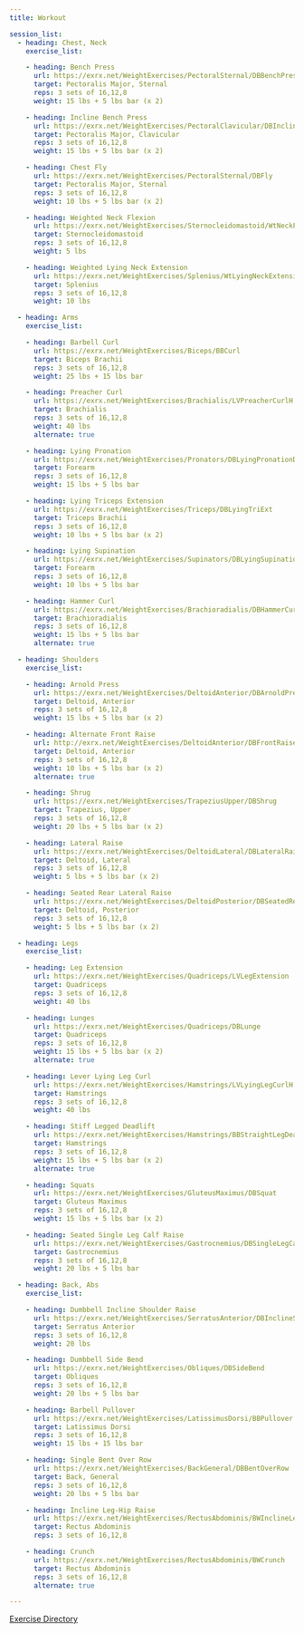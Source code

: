 ```yaml
---
title: Workout

session_list:
  - heading: Chest, Neck
    exercise_list:

    - heading: Bench Press
      url: https://exrx.net/WeightExercises/PectoralSternal/DBBenchPress
      target: Pectoralis Major, Sternal
      reps: 3 sets of 16,12,8
      weight: 15 lbs + 5 lbs bar (x 2)

    - heading: Incline Bench Press
      url: https://exrx.net/WeightExercises/PectoralClavicular/DBInclineBenchPress
      target: Pectoralis Major, Clavicular
      reps: 3 sets of 16,12,8
      weight: 15 lbs + 5 lbs bar (x 2)

    - heading: Chest Fly
      url: https://exrx.net/WeightExercises/PectoralSternal/DBFly
      target: Pectoralis Major, Sternal
      reps: 3 sets of 16,12,8
      weight: 10 lbs + 5 lbs bar (x 2)

    - heading: Weighted Neck Flexion
      url: https://exrx.net/WeightExercises/Sternocleidomastoid/WtNeckFlx
      target: Sternocleidomastoid
      reps: 3 sets of 16,12,8
      weight: 5 lbs

    - heading: Weighted Lying Neck Extension
      url: https://exrx.net/WeightExercises/Splenius/WtLyingNeckExtension
      target: Splenius
      reps: 3 sets of 16,12,8
      weight: 10 lbs

  - heading: Arms
    exercise_list:

    - heading: Barbell Curl
      url: https://exrx.net/WeightExercises/Biceps/BBCurl
      target: Biceps Brachii
      reps: 3 sets of 16,12,8
      weight: 25 lbs + 15 lbs bar

    - heading: Preacher Curl
      url: https://exrx.net/WeightExercises/Brachialis/LVPreacherCurlH
      target: Brachialis
      reps: 3 sets of 16,12,8
      weight: 40 lbs
      alternate: true

    - heading: Lying Pronation
      url: https://exrx.net/WeightExercises/Pronators/DBLyingPronationDown
      target: Forearm
      reps: 3 sets of 16,12,8
      weight: 15 lbs + 5 lbs bar

    - heading: Lying Triceps Extension
      url: https://exrx.net/WeightExercises/Triceps/DBLyingTriExt
      target: Triceps Brachii
      reps: 3 sets of 16,12,8
      weight: 10 lbs + 5 lbs bar (x 2)

    - heading: Lying Supination
      url: https://exrx.net/WeightExercises/Supinators/DBLyingSupinationUp
      target: Forearm
      reps: 3 sets of 16,12,8
      weight: 10 lbs + 5 lbs bar

    - heading: Hammer Curl
      url: https://exrx.net/WeightExercises/Brachioradialis/DBHammerCurl
      target: Brachioradialis
      reps: 3 sets of 16,12,8
      weight: 15 lbs + 5 lbs bar
      alternate: true

  - heading: Shoulders
    exercise_list:

    - heading: Arnold Press
      url: https://exrx.net/WeightExercises/DeltoidAnterior/DBArnoldPress
      target: Deltoid, Anterior
      reps: 3 sets of 16,12,8
      weight: 15 lbs + 5 lbs bar (x 2)

    - heading: Alternate Front Raise
      url: http://exrx.net/WeightExercises/DeltoidAnterior/DBFrontRaise.html
      target: Deltoid, Anterior
      reps: 3 sets of 16,12,8
      weight: 10 lbs + 5 lbs bar (x 2)
      alternate: true

    - heading: Shrug
      url: https://exrx.net/WeightExercises/TrapeziusUpper/DBShrug
      target: Trapezius, Upper
      reps: 3 sets of 16,12,8
      weight: 20 lbs + 5 lbs bar (x 2)

    - heading: Lateral Raise
      url: https://exrx.net/WeightExercises/DeltoidLateral/DBLateralRaise
      target: Deltoid, Lateral
      reps: 3 sets of 16,12,8
      weight: 5 lbs + 5 lbs bar (x 2)

    - heading: Seated Rear Lateral Raise
      url: https://exrx.net/WeightExercises/DeltoidPosterior/DBSeatedRearLateralRaise
      target: Deltoid, Posterior
      reps: 3 sets of 16,12,8
      weight: 5 lbs + 5 lbs bar (x 2)

  - heading: Legs
    exercise_list:

    - heading: Leg Extension
      url: https://exrx.net/WeightExercises/Quadriceps/LVLegExtension
      target: Quadriceps
      reps: 3 sets of 16,12,8
      weight: 40 lbs

    - heading: Lunges
      url: https://exrx.net/WeightExercises/Quadriceps/DBLunge
      target: Quadriceps
      reps: 3 sets of 16,12,8
      weight: 15 lbs + 5 lbs bar (x 2)
      alternate: true

    - heading: Lever Lying Leg Curl
      url: https://exrx.net/WeightExercises/Hamstrings/LVLyingLegCurlH
      target: Hamstrings
      reps: 3 sets of 16,12,8
      weight: 40 lbs

    - heading: Stiff Legged Deadlift
      url: https://exrx.net/WeightExercises/Hamstrings/BBStraightLegDeadlift
      target: Hamstrings
      reps: 3 sets of 16,12,8
      weight: 15 lbs + 5 lbs bar (x 2)
      alternate: true

    - heading: Squats
      url: https://exrx.net/WeightExercises/GluteusMaximus/DBSquat
      target: Gluteus Maximus
      reps: 3 sets of 16,12,8
      weight: 15 lbs + 5 lbs bar (x 2)

    - heading: Seated Single Leg Calf Raise
      url: https://exrx.net/WeightExercises/Gastrocnemius/DBSingleLegCalfRaise
      target: Gastrocnemius
      reps: 3 sets of 16,12,8
      weight: 20 lbs + 5 lbs bar

  - heading: Back, Abs
    exercise_list:

    - heading: Dumbbell Incline Shoulder Raise
      url: https://exrx.net/WeightExercises/SerratusAnterior/DBInclineShoulderRaise
      target: Serratus Anterior
      reps: 3 sets of 16,12,8
      weight: 20 lbs

    - heading: Dumbbell Side Bend
      url: https://exrx.net/WeightExercises/Obliques/DBSideBend
      target: Obliques
      reps: 3 sets of 16,12,8
      weight: 20 lbs + 5 lbs bar

    - heading: Barbell Pullover
      url: https://exrx.net/WeightExercises/LatissimusDorsi/BBPullover
      target: Latissimus Dorsi
      reps: 3 sets of 16,12,8
      weight: 15 lbs + 15 lbs bar

    - heading: Single Bent Over Row
      url: https://exrx.net/WeightExercises/BackGeneral/DBBentOverRow
      target: Back, General
      reps: 3 sets of 16,12,8
      weight: 20 lbs + 5 lbs bar

    - heading: Incline Leg-Hip Raise
      url: https://exrx.net/WeightExercises/RectusAbdominis/BWInclineLegHipRaise
      target: Rectus Abdominis
      reps: 3 sets of 16,12,8

    - heading: Crunch
      url: https://exrx.net/WeightExercises/RectusAbdominis/BWCrunch
      target: Rectus Abdominis
      reps: 3 sets of 16,12,8
      alternate: true

---
```


[Exercise Directory](https://exrx.net/Lists/Directory)
